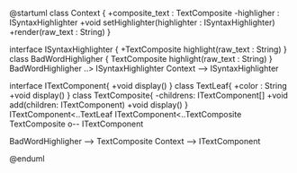 @startuml
class Context {
    +composite_text : TextComposite
    -highligher : ISyntaxHighlighter
    +void setHighlighter(highlighter : ISyntaxHighlighter)
    +render(raw_text : String)
}



interface ISyntaxHighlighter {
    +TextComposite highlight(raw_text : String)
}
class BadWordHighligher {
    TextComposite highlight(raw_text : String)
}
BadWordHighligher ..> ISyntaxHighlighter
Context --> ISyntaxHighlighter


interface ITextComponent{
    +void display()
}
class TextLeaf{
    +color : String
    +void display()
}
class TextComposite{
    -childrens: ITextComponent[]
    +void add(children: ITextComponent)
    +void display()
}
ITextComponent<..TextLeaf
ITextComponent<..TextComposite
TextComposite o-- ITextComponent

BadWordHighligher --> TextComposite
Context --> ITextComponent

@enduml

